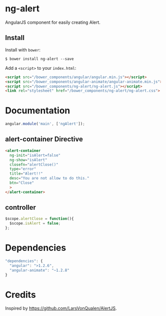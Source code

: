 # ng-alert

AngularJS component for easily creating Alert. 

## Install

Install with `bower`:

```shell
$ bower install ng-alert --save
```

Add a `<script>` to your `index.html`:

```html
<script src="/bower_components/angular/angular.min.js"></script>
<script src="/bower_components/angular-animate/angular-animate.min.js"></script>
<script src="/bower_components/ng-alert/ng-alert.js"></script>
<link rel="stylesheet" href="/bower_components/ng-alert/ng-alert.css">
```

# Documentation

```js
angular.module('main', ['ngAlert']);
```

## alert-container Directive

```html
<alert-container 
  ng-init="isAlert=false"
  ng-show="isAlert" 
  closefn="alertClose()" 
  type="error" 
  title="Alert!!" 
  desc="You are not allow to do this."
  btn="Close"
  >
</alert-container>
```

## controller

```js
$scope.alertClose = function(){
  $scope.isAlert = false;
};
```

# Dependencies

```js
"dependencies": {
  "angular": ">1.2.6",
  "angular-animate": "~1.2.8"
}
```

# Credits
Inspired by https://github.com/LarsVonQualen/AlertJS.